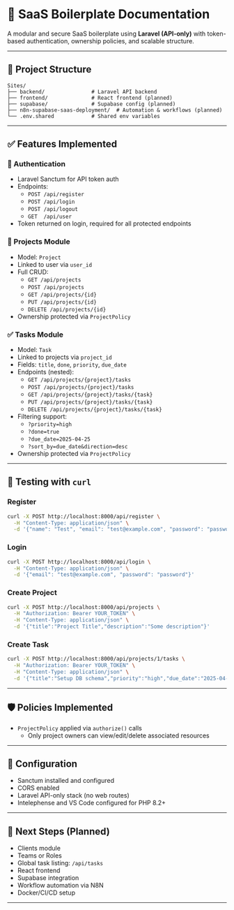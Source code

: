 # 🧱 SaaS Boilerplate Documentation

A modular and secure SaaS boilerplate using **Laravel (API-only)** with token-based authentication, ownership policies, and scalable structure.

---

## 📁 Project Structure

```
Sites/
├── backend/               # Laravel API backend
├── frontend/              # React frontend (planned)
├── supabase/              # Supabase config (planned)
├── n8n-supabase-saas-deployment/  # Automation & workflows (planned)
└── .env.shared            # Shared env variables
```

---

## ✅ Features Implemented

### 🔐 Authentication

-   Laravel Sanctum for API token auth
-   Endpoints:
    -   `POST /api/register`
    -   `POST /api/login`
    -   `POST /api/logout`
    -   `GET  /api/user`
-   Token returned on login, required for all protected endpoints

### 🧱 Projects Module

-   Model: `Project`
-   Linked to user via `user_id`
-   Full CRUD:
    -   `GET /api/projects`
    -   `POST /api/projects`
    -   `GET /api/projects/{id}`
    -   `PUT /api/projects/{id}`
    -   `DELETE /api/projects/{id}`
-   Ownership protected via `ProjectPolicy`

### ✅ Tasks Module

-   Model: `Task`
-   Linked to projects via `project_id`
-   Fields: `title`, `done`, `priority`, `due_date`
-   Endpoints (nested):
    -   `GET /api/projects/{project}/tasks`
    -   `POST /api/projects/{project}/tasks`
    -   `GET /api/projects/{project}/tasks/{task}`
    -   `PUT /api/projects/{project}/tasks/{task}`
    -   `DELETE /api/projects/{project}/tasks/{task}`
-   Filtering support:
    -   `?priority=high`
    -   `?done=true`
    -   `?due_date=2025-04-25`
    -   `?sort_by=due_date&direction=desc`
-   Ownership protected via `ProjectPolicy`

---

## 🧪 Testing with `curl`

### Register

```bash
curl -X POST http://localhost:8000/api/register \
  -H "Content-Type: application/json" \
  -d '{"name": "Test", "email": "test@example.com", "password": "password"}'
```

### Login

```bash
curl -X POST http://localhost:8000/api/login \
  -H "Content-Type: application/json" \
  -d '{"email": "test@example.com", "password": "password"}'
```

### Create Project

```bash
curl -X POST http://localhost:8000/api/projects \
  -H "Authorization: Bearer YOUR_TOKEN" \
  -H "Content-Type: application/json" \
  -d '{"title":"Project Title","description":"Some description"}'
```

### Create Task

```bash
curl -X POST http://localhost:8000/api/projects/1/tasks \
  -H "Authorization: Bearer YOUR_TOKEN" \
  -H "Content-Type: application/json" \
  -d '{"title":"Setup DB schema","priority":"high","due_date":"2025-04-25"}'
```

---

## 🛡 Policies Implemented

-   `ProjectPolicy` applied via `authorize()` calls
    -   Only project owners can view/edit/delete associated resources

---

## 🔧 Configuration

-   Sanctum installed and configured
-   CORS enabled
-   Laravel API-only stack (no web routes)
-   Intelephense and VS Code configured for PHP 8.2+

---

## 📌 Next Steps (Planned)

-   Clients module
-   Teams or Roles
-   Global task listing: `/api/tasks`
-   React frontend
-   Supabase integration
-   Workflow automation via N8N
-   Docker/CI/CD setup

---
